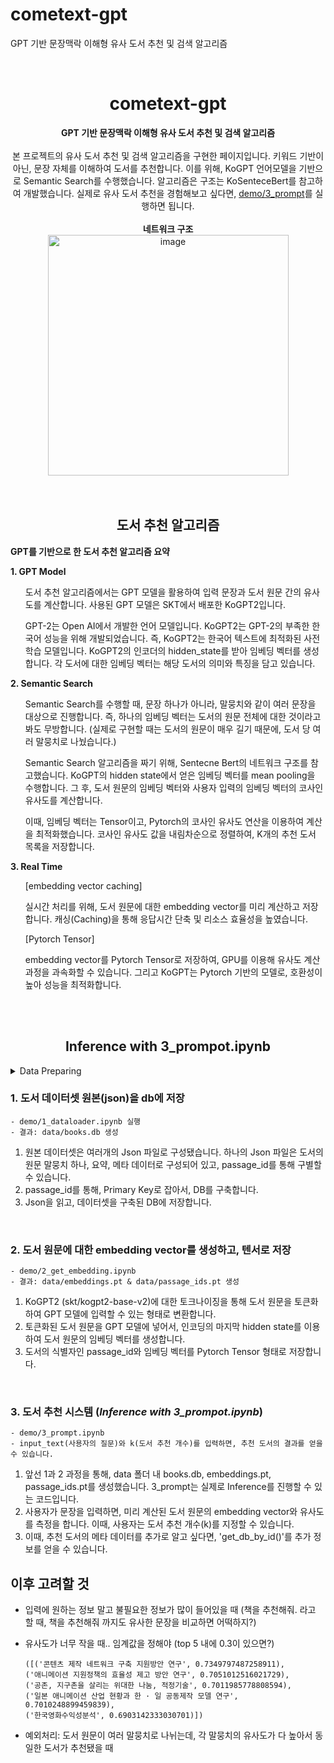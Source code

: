 # cometext-gpt
GPT 기반 문장맥락 이해형 유사 도서 추천 및 검색 알고리즘

<br>

# <div align="center">cometext-gpt</div>
<div align="center"><b>GPT 기반 문장맥락 이해형 유사 도서 추천 및 검색 알고리즘</b></div>
<br>
<div align="center">본 프로젝트의 유사 도서 추천 및 검색 알고리즘을 구현한 페이지입니다.
    키워드 기반이 아닌, 문장 자체를 이해하여 도서를 추천합니다. 이를 위해, KoGPT 언어모델을 기반으로 Semantic Search를 수행했습니다. 알고리즘은 구조는 KoSenteceBert를 참고하여 개발했습니다.
    실제로 유사 도서 추천을 경험해보고 싶다면, <a href="https://github.com/Hanium-Cometext/cometext-gpt/blob/main/demo/3_prompt.ipynb">demo/3_prompt</a>를 실행하면 됩니다.</div>
<br>

<div align="center"><b>네트워크 구조</b></div>
<div align="center"><img width="385" alt="image" src="https://github.com/Hanium-Cometext/cometext-gpt/assets/77441026/aebdf2a0-c193-4e84-a053-cfc72e5417d9"></div>

<br>
<br>


## <div align="center">도서 추천 알고리즘</div>
<b>GPT를 기반으로 한 도서 추천 알고리즘 요약</b>

<b>1. GPT Model</b>
    <ul>도서 추천 알고리즘에서는 GPT 모델을 활용하여 입력 문장과 도서 원문 간의 유사도를 계산합니다. 사용된 GPT 모델은 SKT에서 배포한 KoGPT2입니다.</ul>
    <ul>GPT-2는 Open AI에서 개발한 언어 모델입니다. KoGPT2는 GPT-2의 부족한 한국어 성능을 위해 개발되었습니다. 즉, KoGPT2는 한국어 텍스트에 최적화된 사전 학습 모델입니다.
    KoGPT2의 인코더의 hidden_state를 받아 임베딩 벡터를 생성합니다. 각 도서에 대한 임베딩 벡터는 해당 도서의 의미와 특징을 담고 있습니다.</ul>
<b>2. Semantic Search</b>
    <ul>Semantic Search를 수행할 때, 문장 하나가 아니라, 말뭉치와 같이 여러 문장을 대상으로 진행합니다. 즉, 하나의 임베딩 벡터는 도서의 원문 전체에 대한 것이라고 봐도 무방합니다. (실제로 구현할 때는 도서의 원문이 매우 길기 때문에, 도서 당 여러 말뭉치로 나눴습니다.)</ul>
    <ul>Semantic Search 알고리즘을 짜기 위해, Sentecne Bert의 네트워크 구조를 참고했습니다. KoGPT의 hidden state에서 얻은 임베딩 벡터를 mean pooling을 수행합니다. 그 후, 도서 원문의 임베딩 벡터와 사용자 입력의 임베딩 벡터의 코사인 유사도를 계산합니다.</ul>
    <ul>이때, 임베딩 벡터는 Tensor이고, Pytorch의 코사인 유사도 연산을 이용하여 계산을 최적화했습니다. 코사인 유사도 값을 내림차순으로 정렬하여, K개의 추천 도서 목록을 저장합니다.</ul>
<b>3. Real Time</b>
<ul>[embedding vector caching]
    <dl>실시간 처리를 위해, 도서 원문에 대한 embedding vector를 미리 계산하고 저장합니다. 캐싱(Caching)을 통해 응답시간 단축 및 리소스 효율성을 높였습니다.</dl></ul>
<ul>[Pytorch Tensor]
    <dl>embedding vector를 Pytorch Tensor로 저장하여, GPU를 이용해 유사도 계산 과정을 과속화할 수 있습니다. 그리고 KoGPT는 Pytorch 기반의 모델로, 호환성이 높아 성능을 최적화합니다.</dl></ul>


<br>
<br>

## <div align="center">Inference with 3_prompot.ipynb</div>

<details>
<summary>Data Preparing</summary>
    AI HUB의 '도서자료 요약' 데이터셋을 이용했습니다. 위 데이터는 도서의 메타 정보, 원문, 요약 정보를 제공합니다. 본 프로젝트를 실현하기 위해서는, 도서의 제목과 원문이 필수이기 때문에 '도서자료 요약' 데이터셋을 선택했습니다. 위의 데이터셋은 지능형 제품・서비스, 챗봇 등 다양한 분야에서 영리적・비영리적 연구・개발 목적으로 활용할 수 있음을 밝힙니다.

</details>

### 1. 도서 데이터셋 원본(json)을 db에 저장
    - demo/1_dataloader.ipynb 실행
    - 결과: data/books.db 생성
1. 원본 데이터셋은 여러개의 Json 파일로 구성됐습니다. 하나의 Json 파일은 도서의 원문 말뭉치 하나, 요약, 메타 데이터로 구성되어 있고, passage_id를 통해 구별할 수 있습니다.
2. passage_id를 통해, Primary Key로 잡아서, DB를 구축합니다.
3. Json을 읽고, 데이터셋을 구축된 DB에 저장합니다.
<br>

### 2. 도서 원문에 대한 embedding vector를 생성하고, 텐서로 저장
    - demo/2_get_embedding.ipynb
    - 결과: data/embeddings.pt & data/passage_ids.pt 생성
1. KoGPT2 (skt/kogpt2-base-v2)에 대한 토크나이징을 통해 도서 원문을 토큰화하여 GPT 모델에 입력할 수 있는 형태로 변환합니다.
2. 토큰화된 도서 원문을 GPT 모델에 넣어서, 인코딩의 마지막 hidden state를 이용하여 도서 원문의 임베딩 벡터를 생성합니다.
3. 도서의 식별자인 passage_id와 임베딩 벡터를 Pytorch Tensor 형태로 저장합니다.

<br>

### 3. 도서 추천 시스템 (*Inference with 3_prompot.ipynb*)
    - demo/3_prompt.ipynb
    - input_text(사용자의 질문)와 k(도서 추천 개수)를 입력하면, 추천 도서의 결과를 얻을 수 있습니다.

1. 앞선 1과 2 과정을 통해, data 폴더 내 books.db, embeddings.pt, passage_ids.pt를 생성했습니다. 3_prompt는 실제로 Inference를 진행할 수 있는 코드입니다.
2. 사용자가 문장을 입력하면, 미리 계산된 도서 원문의 embedding vector와 유사도를 측정을 합니다. 이때, 사용자는 도서 추천 개수(k)를 지정할 수 있습니다.
3. 이때, 추천 도서의 메타 데이터를 추가로 알고 싶다면, 'get_db_by_id()'를 추가 정보를 얻을 수 있습니다.


## 이후 고려할 것
- 입력에 원하는 정보 말고 불필요한 정보가 많이 들어있을 때 (책을 추천해줘. 라고 할 때, 책을 추천해줘 까지도 유사한 문장을 비교하면 어떡하지?)
- 유사도가 너무 작을 때.. 임계값을 정해야 (top 5 내에 0.3이 있으면?)
  
      ([('콘텐츠 제작 네트워크 구축 지원방안 연구', 0.7349797487258911),
      ('애니메이션 지원정책의 효율성 제고 방안 연구', 0.7051012516021729),
      ('공존, 지구촌을 살리는 위대한 나눔, 적정기술', 0.7011985778808594),
      ('일본 애니메이션 산업 현황과 한 · 일 공동제작 모델 연구', 0.7010248899459839),
      ('한국영화수익성분석', 0.6903142333030701)])


- 예외처리: 도서 원문이 여러 말뭉치로 나뉘는데, 각 말뭉치의 유사도가 다 높아서 동일한 도서가 추천됐을 때
